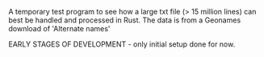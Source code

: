 
A temporary test program to see how a large txt file (> 15 million lines) can best be handled and processed in Rust.
The data is from a Geonames download of 'Alternate names'

EARLY STAGES OF DEVELOPMENT - only initial setup done for now.
